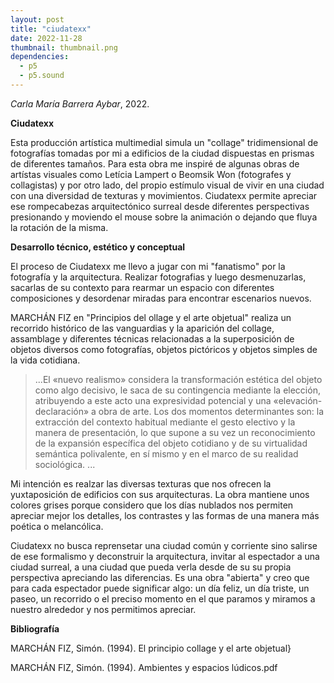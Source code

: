 ```yaml
---
layout: post
title: "ciudatexx"
date: 2022-11-28
thumbnail: thumbnail.png
dependencies:
  - p5
  - p5.sound
---
```


<div id="div-sketch">
  <script type="text/javascript" src="sketch.js"></script>
</div>

_Carla María Barrera Aybar_, 2022.

**Ciudatexx**

Esta producción artística multimedial simula un "collage" tridimensional de fotografías tomadas por mi a edificios de la ciudad dispuestas en prismas de diferentes tamaños. Para esta obra me inspiré de algunas obras de artístas visuales  como Letícia Lampert  o Beomsik Won (fotografes y collagistas) y por otro lado, del propio estímulo visual de vivir en una ciudad con una diversidad de texturas y movimientos. Ciudatexx permite apreciar ese rompecabezas arquitectónico surreal desde diferentes perspectivas presionando y moviendo el mouse sobre la animación o dejando que fluya la rotación de la misma. 

**Desarrollo técnico, estético y conceptual**

El proceso de Ciudatexx me llevo a jugar con mi "fanatismo" por la fotografía y la arquitectura. Realizar fotografias y luego desmenuzarlas,  sacarlas de su contexto para rearmar un espacio con diferentes composiciones y desordenar miradas para encontrar escenarios nuevos.

MARCHÁN FIZ en "Principios del ollage y el arte objetual" realiza un recorrido histórico de las vanguardias y la aparición del collage, assamblage y diferentes técnicas relacionadas a la superposición de objetos diversos como fotografías, objetos pictóricos y objetos simples de la vida cotidiana.

>...El «nuevo realismo» considera la transformación estética del objeto como algo
decisivo, le saca de su contingencia mediante la elección, atribuyendo a este
acto una expresividad potencial y una
«elevación-declaración» a obra de arte.
Los dos momentos determinantes son: la
extracción del contexto habitual mediante el gesto electivo y la manera de presentación, lo que supone a su vez un reconocimiento de la expansión específica
del objeto cotidiano y de su virtualidad
semántica polivalente, en sí mismo y en
el marco de su realidad sociológica. ...

Mi intención es realzar las diversas texturas que nos ofrecen la yuxtaposición de edificios con sus arquitecturas. La obra mantiene unos colores grises porque considero que los días nublados nos permiten apreciar mejor los detalles, los contrastes y las formas de una manera más poética o melancólica.   

Ciudatexx no busca reprensetar una ciudad común y corriente sino salirse de ese formalismo y deconstruir la arquitectura, invitar al espectador a una ciudad surreal, a una ciudad que pueda verla desde de su su propia perspectiva apreciando las diferencias. Es una obra "abierta" y creo que para cada espectador puede significar algo: un día feliz, un día triste, un paseo, un recorrido o el preciso momento en el que paramos y miramos a nuestro alrededor y nos permitimos apreciar.




**Bibliografía**

MARCHÁN FIZ, Simón. (1994). El principio collage y el arte objetual}

MARCHÁN FIZ, Simón. (1994). Ambientes y espacios lúdicos.pdf
